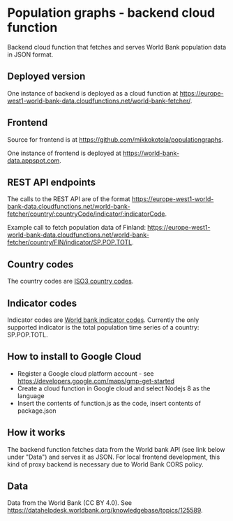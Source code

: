# Population graphs - backend cloud function
Backend cloud function that fetches and serves World Bank population data in JSON format.

## Deployed version
One instance of backend is deployed as a cloud function at https://europe-west1-world-bank-data.cloudfunctions.net/world-bank-fetcher/.

## Frontend
Source for frontend is at https://github.com/mikkokotola/populationgraphs.

One instance of frontend is deployed at https://world-bank-data.appspot.com.

## REST API endpoints
The calls to the REST API are of the format https://europe-west1-world-bank-data.cloudfunctions.net/world-bank-fetcher/country/:countryCode/indicator/:indicatorCode.

Example call to fetch population data of Finland: https://europe-west1-world-bank-data.cloudfunctions.net/world-bank-fetcher/country/FIN/indicator/SP.POP.TOTL.

## Country codes
The country codes are [ISO3 country codes](https://en.wikipedia.org/wiki/ISO_3166-1_alpha-3).

## Indicator codes
Indicator codes are [World bank indicator codes](https://datahelpdesk.worldbank.org/knowledgebase/articles/201175-how-does-the-world-bank-code-its-indicators). Currently the only supported indicator is the total population time series of a country: SP.POP.TOTL.

## How to install to Google Cloud
- Register a Google cloud platform account - see https://developers.google.com/maps/gmp-get-started
- Create a cloud function in Google cloud and select Nodejs 8 as the language
- Insert the contents of function.js as the code, insert contents of package.json

## How it works
The backend function fetches data from the World bank API (see link below under "Data") and serves it as JSON. For local frontend development, this kind of proxy backend is necessary due to World Bank CORS policy.

## Data
Data from the World Bank (CC BY 4.0). See https://datahelpdesk.worldbank.org/knowledgebase/topics/125589.
